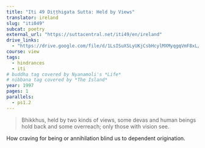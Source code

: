 ```yaml
---
title: "Iti 49 Diṭṭhigata Sutta: Held by Views"
translator: ireland
slug: "iti049"
subcat: poetry
external_url: "https://suttacentral.net/iti49/en/ireland"
drive_links:
  - "https://drive.google.com/file/d/1LsISuXSLyUKjCsbHcylMXMyqgqVmF8xL/view?usp=drivesdk"
course: view
tags:
  - hindrances
  - iti
# buddha tag covered by Nyanamoli's *Life*
# nibbana tag covered by *The Island*
year: 1997
pages: 1
parallels:
  - ps1.2
---
```


> Bhikkhus, held by two kinds of views, some devas and
human beings hold back and some overreach; only those with vision see.

How craving for being or annihilation blind us to dependent origination.
